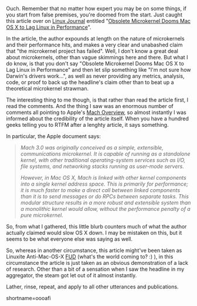 <p>Ouch.  Remember that no matter how expert you may be on some things, if you start from false premises, you're doomed from the start.  Just caught this article over on <a href="http://www.linuxjournal.com">Linux Journal</a> entitled "<a href="http://www.linuxjournal.com/article.php?sid=6105">Obsolete Microkernel Dooms Mac OS X to Lag Linux in Performance</a>".  </p>
<p>In the article, the author expounds at length on the nature of microkernels and their performance hits, and makes a very clear and unabashed claim that "the microkernel project has failed".  Well, I don't know a great deal about microkernels, other than vague skimmings here and there.  But what I do know, is that you don't say "Obsolete Microkernel Dooms Mac OS X to Lag Linux in Performance" and then let slip something like "I'm not sure how Darwin's drivers work...", as well as never providing any metrics, analysis, code, or proof to back up the headline's claim other than to beat up a theoretical microkernel strawman.</p>
<p>The interesting thing to me though, is that rather than read the article first, I read the comments.  And the thing I saw was an enormous number of comments all pointing to Apple's <a href="http://developer.apple.com/techpubs/macosx/Darwin/General/KernelProgramming/Mach/Mach_Overview.html">Mach Overview</a>, so almost instantly I was informed about the credibility of the article itself.  When you have a hundred geeks telling you to RTFM after a lenghty article, it says something.</p>
<p>In particular, the Apple document says:<blockquote><i>Mach 3.0 was originally conceived as a simple, extensible, communications microkernel. It is capable of running as a standalone kernel, with other traditional operating-system services such as I/O, file systems, and networking stacks running as user-mode servers.</p>
<p>However, in Mac OS X, Mach is linked with other kernel components into a single kernel address space. This is primarily for performance; it is much faster to make a direct call between linked components than it is to send messages or do RPCs between separate tasks. This modular structure results in a more robust and extensible system than a monolithic kernel would allow, without the performance penalty of a pure microkernel.</i></blockquote>So, from what I gathered, this little blurb counters much of what the author actually claimed would slow OS X down.  I may be mistaken on this, but it seems to be what everyone else was saying as well.</p>
<p>So, whereas in another circumstance, this article might've been taken as Linuxite Anti-Mac-OS-X <a href="http://info.astrian.net/jargon/terms/f/FUD.html">FUD</a> (what's the world coming to? :) ), in this circumstance the article is just taken as an obvious demonstration of a lack of research.  Other than a bit of a sensation when I saw the headline in my aggregator, the steam got let out of it almost instantly.</p>
<p>Lather, rinse, repeat, and apply to all other utterances and publications.</p>
<!--more-->
shortname=oooafi
